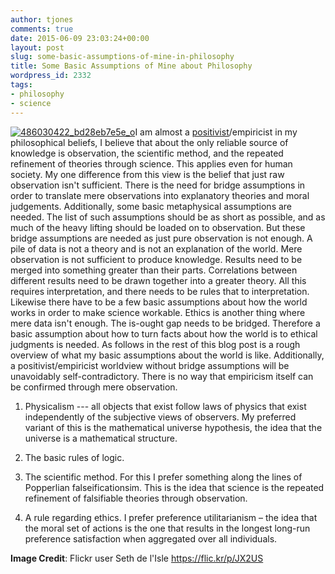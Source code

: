 ```yaml
---
author: tjones
comments: true
date: 2015-06-09 23:03:24+00:00
layout: post
slug: some-basic-assumptions-of-mine-in-philosophy
title: Some Basic Assumptions of Mine about Philosophy
wordpress_id: 2332
tags:
- philosophy
- science
---
```


[![486030422_bd28eb7e5e_o](http://www.theojones.name/wp-content/uploads/2015/06/486030422_bd28eb7e5e_o.jpg)](http://www.theojones.name/wp-content/uploads/2015/06/486030422_bd28eb7e5e_o.jpg)I am almost a [positivist](http://en.wikipedia.org/wiki/Positivism)/empiricist in my philosophical beliefs, I believe that about the only reliable source of knowledge is observation, the scientific method, and the repeated refinement of theories through science. This applies even for human society. My one difference from this view is the belief that just raw observation isn't sufficient. There is the need for bridge assumptions in order to translate mere observations into explanatory theories and moral judgements. Additionally, some basic metaphysical assumptions are needed. The list of such assumptions should be as short as possible, and as much of the heavy lifting should be loaded on to observation. But these bridge assumptions are needed as just pure observation is not enough. A pile of data is not a theory and is not an explanation of the world. Mere observation is not sufficient to produce knowledge. Results need to be merged into something greater than their parts. Correlations between different results need to be drawn together into a greater theory. All this requires interpretation, and there needs to be rules that to interpretation. Likewise there have to be a few basic assumptions about how the world works in order to make science workable. Ethics is another thing where mere data isn't enough. The is-ought gap needs to be bridged. Therefore a basic assumption about how to turn facts about how the world is to ethical judgments is needed. As follows in the rest of this blog post is a rough overview of what my basic assumptions about the world is like. Additionally, a positivist/empiricist worldview without bridge assumptions will be unavoidably self-contradictory. There is no way that empiricism itself can be confirmed through mere observation.




    
  1. Physicalism --- all objects that exist follow laws of physics that exist independently of the subjective views of observers. My preferred variant of this is the mathematical universe hypothesis, the idea that the universe is a mathematical structure.

    
  2. The basic rules of logic.

    
  3. The scientific method. For this I prefer something along the lines of Popperlian falseificationsim. This is the idea that science is the repeated refinement of falsifiable theories through observation.

    
  4. A rule regarding ethics. I prefer preference utilitarianism – the idea that the moral set of actions is the one that results in the longest long-run preference satisfaction when aggregated over all individuals.



**Image Credit**: Flickr user Seth de l'Isle  https://flic.kr/p/JX2US
